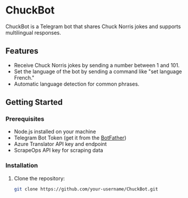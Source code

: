 # ChuckBot

ChuckBot is a Telegram bot that shares Chuck Norris jokes and supports multilingual responses.

## Features

- Receive Chuck Norris jokes by sending a number between 1 and 101.
- Set the language of the bot by sending a command like "set language French."
- Automatic language detection for common phrases.

## Getting Started

### Prerequisites

- Node.js installed on your machine
- Telegram Bot Token (get it from the [BotFather](https://t.me/BotFather))
- Azure Translator API key and endpoint
- ScrapeOps API key for scraping data

### Installation

1. Clone the repository:

   ```bash
   git clone https://github.com/your-username/ChuckBot.git
